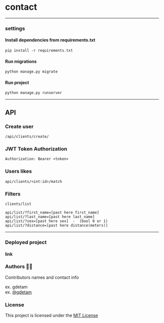 # contact
***

### settings

#### Install dependencies from requirements.txt

```
pip install -r requirements.txt
```

#### Run migrations
```
python manage.py migrate
```

#### Run project
```
python manage.py runserver
```
***
## API

### Create user 
```
/api/clients/create/ 
```

### JWT Token Authorization
```
Authorization: Bearer <token>
```

### Users likes
```
api/clients/<int:id>/match
```
### Filters
```
clients/list

api/list/?first_name=[past here first_name]
api/list/?last_name=[past here last_name]
api/list/?sex=[past here sex]  -  (bool 0 or 1)
api/list/?distance=[past here distance(meters)]

```
***
### Deployed project

#### link

### Authors 👨‍💻

Contributors names and contact info

ex. gdetam  
ex. [@gdetam](https://t.me/onlygdetam)

### License

This project is licensed under the [MIT License](LICENSE.txt)


